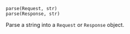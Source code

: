 ```
parse(Request, str)
parse(Response, str)
```

Parse a string into a `Request` or `Response` object.
